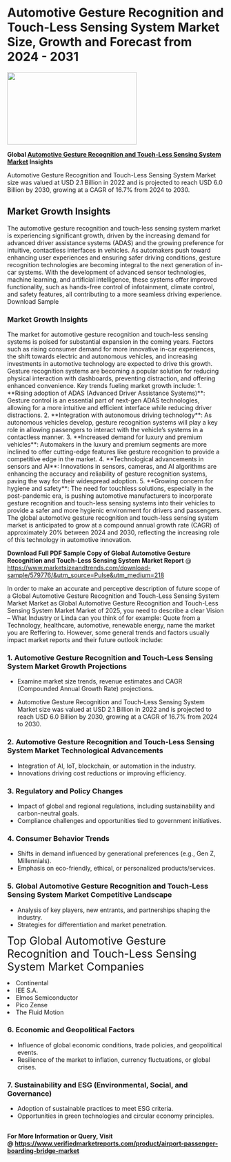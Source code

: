 <H1>Automotive Gesture Recognition and Touch-Less Sensing System Market Size, Growth and Forecast from 2024 - 2031</H1><img class="aligncenter size-medium wp-image-584254" src="https://thirdeyenews.in/wp-content/uploads/2024/09/Global-Market-Research-300x168.jpeg" alt="" width="300" height="168" /><p><strong>Global&nbsp;<a href="https://www.marketsizeandtrends.com/download-sample/579776/&amp;utm_source=Pulse&amp;utm_medium=218">Automotive Gesture Recognition and Touch-Less Sensing System Market</a> Insights</strong></p><p>Automotive Gesture Recognition and Touch-Less Sensing System Market size was valued at USD 2.1 Billion in 2022 and is projected to reach USD 6.0 Billion by 2030, growing at a CAGR of 16.7% from 2024 to 2030.</p><p><h2>Market Growth Insights</h2> The automotive gesture recognition and touch-less sensing system market is experiencing significant growth, driven by the increasing demand for advanced driver assistance systems (ADAS) and the growing preference for intuitive, contactless interfaces in vehicles. As automakers push toward enhancing user experiences and ensuring safer driving conditions, gesture recognition technologies are becoming integral to the next generation of in-car systems. With the development of advanced sensor technologies, machine learning, and artificial intelligence, these systems offer improved functionality, such as hands-free control of infotainment, climate control, and safety features, all contributing to a more seamless driving experience. Download Sample <h3>Market Growth Insights</h3> The market for automotive gesture recognition and touch-less sensing systems is poised for substantial expansion in the coming years. Factors such as rising consumer demand for more innovative in-car experiences, the shift towards electric and autonomous vehicles, and increasing investments in automotive technology are expected to drive this growth. Gesture recognition systems are becoming a popular solution for reducing physical interaction with dashboards, preventing distraction, and offering enhanced convenience. Key trends fueling market growth include: 1. **Rising adoption of ADAS (Advanced Driver Assistance Systems)**: Gesture control is an essential part of next-gen ADAS technologies, allowing for a more intuitive and efficient interface while reducing driver distractions. 2. **Integration with autonomous driving technology**: As autonomous vehicles develop, gesture recognition systems will play a key role in allowing passengers to interact with the vehicle’s systems in a contactless manner. 3. **Increased demand for luxury and premium vehicles**: Automakers in the luxury and premium segments are more inclined to offer cutting-edge features like gesture recognition to provide a competitive edge in the market. 4. **Technological advancements in sensors and AI**: Innovations in sensors, cameras, and AI algorithms are enhancing the accuracy and reliability of gesture recognition systems, paving the way for their widespread adoption. 5. **Growing concern for hygiene and safety**: The need for touchless solutions, especially in the post-pandemic era, is pushing automotive manufacturers to incorporate gesture recognition and touch-less sensing systems into their vehicles to provide a safer and more hygienic environment for drivers and passengers. The global automotive gesture recognition and touch-less sensing system market is anticipated to grow at a compound annual growth rate (CAGR) of approximately 20% between 2024 and 2030, reflecting the increasing role of this technology in automotive innovation. </p><p><span class=""><strong>Download Full PDF Sample Copy of Global Automotive Gesture Recognition and Touch-Less Sensing System Market Report</strong> @ <a href="https://www.marketsizeandtrends.com/download-sample/579776/&amp;utm_source=Pulse&amp;utm_medium=218" target="_blank">https://www.marketsizeandtrends.com/download-sample/579776/&amp;utm_source=Pulse&amp;utm_medium=218</a></span></p><p>In order to make an accurate and perceptive description of future scope of a Global&nbsp;Automotive Gesture Recognition and Touch-Less Sensing System Market Market as Global&nbsp;Automotive Gesture Recognition and Touch-Less Sensing System Market Market of 2025, you need to describe a clear Vision &ndash; What Industry or Linda can you think of for example: Quote from a Technology, healthcare, automotive, renewable energy, name the market you are Reffering to. However, some general trends and factors usually impact market reports and their future outlook include:</p><h3>1.&nbsp;<strong>Automotive Gesture Recognition and Touch-Less Sensing System Market Growth Projections</strong></h3><ul><li>Examine market size trends, revenue estimates and CAGR (Compounded Annual Growth Rate) projections.</li><li><p>Automotive Gesture Recognition and Touch-Less Sensing System Market size was valued at USD 2.1 Billion in 2022 and is projected to reach USD 6.0 Billion by 2030, growing at a CAGR of 16.7% from 2024 to 2030.</p></li></ul><h3>2.&nbsp;<strong>Automotive Gesture Recognition and Touch-Less Sensing System Market Technological Advancements</strong></h3><ul><li>Integration of AI, IoT, blockchain, or automation in the industry.</li><li>Innovations driving cost reductions or improving efficiency.</li></ul><h3>3.&nbsp;<strong>Regulatory and Policy Changes</strong></h3><ul><li>Impact of global and regional regulations, including sustainability and carbon-neutral goals.</li><li>Compliance challenges and opportunities tied to government initiatives.</li></ul><h3>4.&nbsp;<strong>Consumer Behavior Trends</strong></h3><ul><li>Shifts in demand influenced by generational preferences (e.g., Gen Z, Millennials).</li><li>Emphasis on eco-friendly, ethical, or personalized products/services.</li></ul><h3>5.&nbsp;<strong>Global Automotive Gesture Recognition and Touch-Less Sensing System Market Competitive Landscape</strong></h3><ul><li>Analysis of key players, new entrants, and partnerships shaping the industry.</li><li>Strategies for differentiation and market penetration.</li></ul><p data-pm-slice="1 1 []"><span style="color: inherit; font-family: inherit; font-size: 25px;">Top Global Automotive Gesture Recognition and Touch-Less Sensing System Market Companies</span></p><div class="" data-test-id=""><p><li>Continental</li><li> IEE S.A.</li><li> Elmos Semiconductor</li><li> Pico Zense</li><li> The Fluid Motion</li></p></div><h3>6.&nbsp;<strong>Economic and Geopolitical Factors</strong></h3><ul><li>Influence of global economic conditions, trade policies, and geopolitical events.</li><li>Resilience of the market to inflation, currency fluctuations, or global crises.</li></ul><h3>7.&nbsp;<strong>Sustainability and ESG (Environmental, Social, and Governance)</strong></h3><ul><li>Adoption of sustainable practices to meet ESG criteria.</li><li>Opportunities in green technologies and circular economy principles.</li></ul><h2><strong style="font-size: 14px;">For More Information or Query, Visit @&nbsp;</strong><a style="background-color: #ffffff; font-size: 14px;" href="https://www.marketsizeandtrends.com/report/automotive-gesture-recognition-and-touch-less-sensing-system-market/" target="_blank">https://www.verifiedmarketreports.com/product/airport-passenger-boarding-bridge-market</a></h2>
